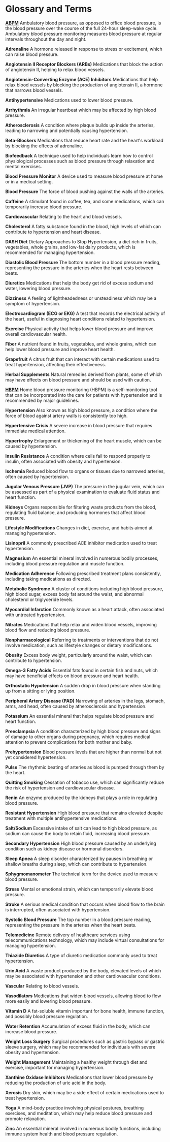 # Glossary and Terms





**[ABPM](ABPM.md)** Ambulatory blood pressure, as opposed to office blood pressure, is the blood pressure over the course of the full 24-hour sleep-wake cycle. Ambulatory blood pressure monitoring measures blood pressure at regular intervals throughout the day and night.

**Adrenaline** A hormone released in response to stress or excitement, which can raise blood pressure.

**Angiotensin II Receptor Blockers (ARBs)** Medications that block the action of angiotensin II, helping to relax blood vessels.

**Angiotensin-Converting Enzyme (ACE) Inhibitors** Medications that help relax blood vessels by blocking the production of angiotensin II, a hormone that narrows blood vessels.

**Antihypertensive** Medications used to lower blood pressure.

**Arrhythmia** An irregular heartbeat which may be affected by high blood pressure.

**Atherosclerosis** A condition where plaque builds up inside the arteries, leading to narrowing and potentially causing hypertension.

**Beta-Blockers** Medications that reduce heart rate and the heart's workload by blocking the effects of adrenaline.

**Biofeedback** A technique used to help individuals learn how to control physiological processes such as blood pressure through relaxation and mental exercises.

**Blood Pressure Monitor** A device used to measure blood pressure at home or in a medical setting.

**Blood Pressure** The force of blood pushing against the walls of the arteries.

**Caffeine** A stimulant found in coffee, tea, and some medications, which can temporarily increase blood pressure.

**Cardiovascular** Relating to the heart and blood vessels.

**Cholesterol** A fatty substance found in the blood, high levels of which can contribute to hypertension and heart disease.

**DASH Diet** Dietary Approaches to Stop Hypertension, a diet rich in fruits, vegetables, whole grains, and low-fat dairy products, which is recommended for managing hypertension.

**Diastolic Blood Pressure** The bottom number in a blood pressure reading, representing the pressure in the arteries when the heart rests between beats.

**Diuretics** Medications that help the body get rid of excess sodium and water, lowering blood pressure.

**Dizziness** A feeling of lightheadedness or unsteadiness which may be a symptom of hypertension.

**Electrocardiogram (ECG or EKG)** A test that records the electrical activity of the heart, useful in diagnosing heart conditions related to hypertension.

**Exercise** Physical activity that helps lower blood pressure and improve overall cardiovascular health.

**Fiber** A nutrient found in fruits, vegetables, and whole grains, which can help lower blood pressure and improve heart health.

**Grapefruit** A citrus fruit that can interact with certain medications used to treat hypertension, affecting their effectiveness.

**Herbal Supplements** Natural remedies derived from plants, some of which may have effects on blood pressure and should be used with caution.

**[HBPM](HBPM.md)** Home blood pressure monitoring (HBPM) is a self-monitoring tool that can be incorporated into the care for patients with hypertension and is recommended by major guidelines.

**Hypertension** Also known as high blood pressure, a condition where the force of blood against artery walls is consistently too high.

**Hypertensive Crisis** A severe increase in blood pressure that requires immediate medical attention.

**Hypertrophy** Enlargement or thickening of the heart muscle, which can be caused by hypertension.

**Insulin Resistance** A condition where cells fail to respond properly to insulin, often associated with obesity and hypertension.

**Ischemia** Reduced blood flow to organs or tissues due to narrowed arteries, often caused by hypertension.

**Jugular Venous Pressure (JVP)** The pressure in the jugular vein, which can be assessed as part of a physical examination to evaluate fluid status and heart function.

**Kidneys** Organs responsible for filtering waste products from the blood, regulating fluid balance, and producing hormones that affect blood pressure.

**Lifestyle Modifications** Changes in diet, exercise, and habits aimed at managing hypertension.

**Lisinopril** A commonly prescribed ACE inhibitor medication used to treat hypertension.

**Magnesium** An essential mineral involved in numerous bodily processes, including blood pressure regulation and muscle function.

**Medication Adherence** Following prescribed treatment plans consistently, including taking medications as directed.

**Metabolic Syndrome** A cluster of conditions including high blood pressure, high blood sugar, excess body fat around the waist, and abnormal cholesterol or triglyceride levels.

**Myocardial Infarction** Commonly known as a heart attack, often associated with untreated hypertension.

**Nitrates** Medications that help relax and widen blood vessels, improving blood flow and reducing blood pressure.

**Nonpharmacological** Referring to treatments or interventions that do not involve medication, such as lifestyle changes or dietary modifications.

**Obesity** Excess body weight, particularly around the waist, which can contribute to hypertension.

**Omega-3 Fatty Acids** Essential fats found in certain fish and nuts, which may have beneficial effects on blood pressure and heart health.

**Orthostatic Hypotension** A sudden drop in blood pressure when standing up from a sitting or lying position.

**Peripheral Artery Disease (PAD)** Narrowing of arteries in the legs, stomach, arms, and head, often caused by atherosclerosis and hypertension.

**Potassium** An essential mineral that helps regulate blood pressure and heart function.

**Preeclampsia** A condition characterized by high blood pressure and signs of damage to other organs during pregnancy, which requires medical attention to prevent complications for both mother and baby.

**Prehypertension** Blood pressure levels that are higher than normal but not yet considered hypertension.

**Pulse** The rhythmic beating of arteries as blood is pumped through them by the heart.

**Quitting Smoking** Cessation of tobacco use, which can significantly reduce the risk of hypertension and cardiovascular disease.

**Renin** An enzyme produced by the kidneys that plays a role in regulating blood pressure.

**Resistant Hypertension** High blood pressure that remains elevated despite treatment with multiple antihypertensive medications.

**Salt/Sodium** Excessive intake of salt can lead to high blood pressure, as sodium can cause the body to retain fluid, increasing blood pressure.

**Secondary Hypertension** High blood pressure caused by an underlying condition such as kidney disease or hormonal disorders.

**Sleep Apnea** A sleep disorder characterized by pauses in breathing or shallow breaths during sleep, which can contribute to hypertension.

**Sphygmomanometer** The technical term for the device used to measure blood pressure.

**Stress** Mental or emotional strain, which can temporarily elevate blood pressure.

**Stroke** A serious medical condition that occurs when blood flow to the brain is interrupted, often associated with hypertension.

**Systolic Blood Pressure** The top number in a blood pressure reading, representing the pressure in the arteries when the heart beats.

**Telemedicine** Remote delivery of healthcare services using telecommunications technology, which may include virtual consultations for managing hypertension.

**Thiazide Diuretics** A type of diuretic medication commonly used to treat hypertension.

**Uric Acid** A waste product produced by the body, elevated levels of which may be associated with hypertension and other cardiovascular conditions.

**Vascular** Relating to blood vessels.

**Vasodilators** Medications that widen blood vessels, allowing blood to flow more easily and lowering blood pressure.

**Vitamin D** A fat-soluble vitamin important for bone health, immune function, and possibly blood pressure regulation.

**Water Retention** Accumulation of excess fluid in the body, which can increase blood pressure.

**Weight Loss Surgery** Surgical procedures such as gastric bypass or gastric sleeve surgery, which may be recommended for individuals with severe obesity and hypertension.

**Weight Management** Maintaining a healthy weight through diet and exercise, important for managing hypertension.

**Xanthine Oxidase Inhibitors** Medications that lower blood pressure by reducing the production of uric acid in the body.

**Xerosis** Dry skin, which may be a side effect of certain medications used to treat hypertension.

**Yoga** A mind-body practice involving physical postures, breathing exercises, and meditation, which may help reduce blood pressure and promote relaxation.

**Zinc** An essential mineral involved in numerous bodily functions, including immune system health and blood pressure regulation.
